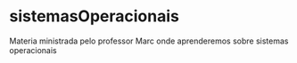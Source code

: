 # sistemasOperacionais

Materia ministrada pelo professor Marc onde aprenderemos sobre sistemas operacionais
